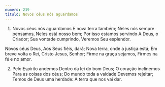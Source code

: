 ```yaml
---
numero: 219
titulo: Novos céus nós aguardamos
---
```

1. Novos céus nós aguardamos
E nova terra também;
Neles nós sempre pensamos,
Neles está nosso bem;
Por isso estamos servindo
A Deus, o Criador;
Sua vontade cumprindo,
Veremos Seu esplendor.

Novos céus Deus,
Aos Seus fiéis, dará;
Nova terra, onde a justiça está;
Em breve volta o Rei,
Cristo Jesus, Senhor;
Firme na graça sejamos,
Firmes na fé e no amor.

2. Pelo Espírito andemos
Dentro da lei do bom Deus;
O coração inclinemos
Para as coisas dos céus;
Do mundo toda a vaidade
Devemos rejeitar;
Temos de Deus uma herdade:
A terra que nos vai dar.
